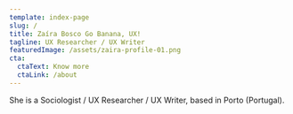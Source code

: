 ```yaml
---
template: index-page
slug: /
title: Zaíra Bosco Go Banana, UX!
tagline: UX Researcher / UX Writer
featuredImage: /assets/zaira-profile-01.png
cta:
  ctaText: Know more
  ctaLink: /about
---
```

She is a Sociologist / UX Researcher / UX Writer, based in Porto (Portugal).